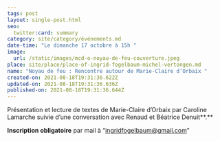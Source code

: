 ```yaml
---
tags: post
layout: single-post.html
seo:
  twitter:card: summary
category: site/category/événements.md
date-time: "Le dimanche 17 octobre à 15h "
image:
  url: /static/images/mcd-o-noyau-de-feu-couverture.jpeg
place: site/place/place-of-ingrid-fogelbaum-michel-vertongen.md
name: "Noyau de feu : Rencontre autour de Marie-Claire d’Orbaix "
created-on: 2021-08-18T19:31:36.622Z
updated-on: 2021-08-18T19:31:36.636Z
published-on: 2021-08-18T19:31:36.644Z
---
```

Présentation et lecture de textes de Marie-Claire d’Orbaix par Caroline Lamarche suivie d’une conversation avec Renaud et Béatrice Denuit**.** 

**Inscription obligatoire** par mail à “ingridfogelbaum@gmail.com”